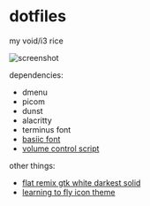 # dotfiles
my void/i3 rice

![screenshot](https://user-images.githubusercontent.com/98802603/228832443-cc2f6cfe-738c-4d1e-84a1-cb86b5a0cc1e.png)

dependencies:
- dmenu
- picom
- dunst
- alacritty
- terminus font
- <a href="https://cinni.net/fonts/basiic.ttf">basiic font</a>
- <a href="https://github.com/ericmurphyxyz/dotfiles/blob/master/.local/bin/changevolume">volume control script</a>

other things:
- <a href="https://www.gnome-look.org/p/1214931">flat remix gtk white darkest solid</a>
- <a href="https://www.pling.com/p/1239029/">learning to fly icon theme</a>
